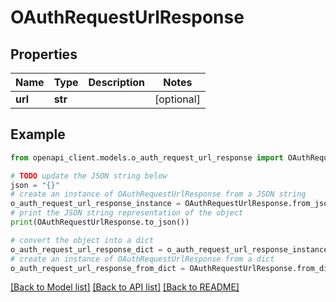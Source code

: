 # OAuthRequestUrlResponse


## Properties

Name | Type | Description | Notes
------------ | ------------- | ------------- | -------------
**url** | **str** |  | [optional] 

## Example

```python
from openapi_client.models.o_auth_request_url_response import OAuthRequestUrlResponse

# TODO update the JSON string below
json = "{}"
# create an instance of OAuthRequestUrlResponse from a JSON string
o_auth_request_url_response_instance = OAuthRequestUrlResponse.from_json(json)
# print the JSON string representation of the object
print(OAuthRequestUrlResponse.to_json())

# convert the object into a dict
o_auth_request_url_response_dict = o_auth_request_url_response_instance.to_dict()
# create an instance of OAuthRequestUrlResponse from a dict
o_auth_request_url_response_from_dict = OAuthRequestUrlResponse.from_dict(o_auth_request_url_response_dict)
```
[[Back to Model list]](../README.md#documentation-for-models) [[Back to API list]](../README.md#documentation-for-api-endpoints) [[Back to README]](../README.md)


